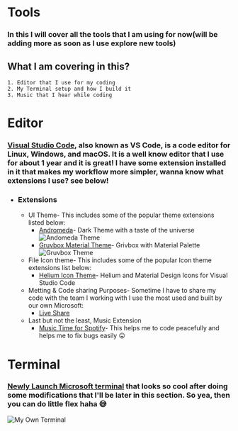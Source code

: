 # Tools

### In this I will cover all the tools that I am using for now(will be adding more as soon as I use explore new tools)


## What I am covering in this? 
    1. Editor that I use for my coding
    2. My Terminal setup and how I build it 
    3. Music that I hear while coding


# Editor
### [Visual Studio Code](https://code.visualstudio.com/), also known as VS Code, is a code editor for Linux, Windows, and macOS. It is a well know editor that I use for about 1 year and it is great! I have some extension installed in it that makes my workflow more simpler, wanna know what extensions I use? see below!
- ### Extensions
    - UI Theme- This includes some of the popular theme extensions listed below:
        - [Andromeda](https://marketplace.visualstudio.com/items?itemName=EliverLara.andromeda)- Dark Theme with a taste of the universe
        ![Andomeda Theme](https://github.com/EliverLara/Andromeda/raw/master/images/andromeda.png)
        - [Gruvbox Material Theme](https://marketplace.visualstudio.com/items?itemName=sainnhe.gruvbox-material)- Grivbox with Material Palette
        ![Gruvbox Theme](https://gitlab.com/sainnhe/img/-/raw/master/gm-vsc-dark-medium-material.png)
    - File Icon theme- This includes some of the popular Icon theme extensions list below:
        - [Helium Icon Theme](https://marketplace.visualstudio.com/items?itemName=helgardrichard.helium-icon-theme)- Helium and Material Design Icons for Visual Studio Code
    - Metting & Code sharing Purposes- Sometime I have to share my code with the team I working with I use the most used and built by our own Microsoft:
        - [Live Share](https://marketplace.visualstudio.com/items?itemName=MS-vsliveshare.vsliveshare)
    - Last but not the least, Music Extension
        - [Music Time for Spotify](https://marketplace.visualstudio.com/items?itemName=softwaredotcom.music-time)- This helps me to code peacefully and helps me to fix bugs easily 😛


# Terminal
### [Newly Launch Microsoft terminal](https://aka.ms/terminal) that looks so cool after doing some modifications that I'll be later in this section. So yea, then you can do little flex haha 😅
![My Own Terminal](https://media.discordapp.net/attachments/791550225521049641/856193873013243914/unknown.png?width=949&height=609)

